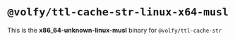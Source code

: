 # `@volfy/ttl-cache-str-linux-x64-musl`

This is the **x86_64-unknown-linux-musl** binary for `@volfy/ttl-cache-str`
